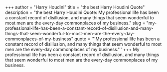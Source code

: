+++
author = "Harry Houdini"
title = "the best Harry Houdini Quote"
description = "the best Harry Houdini Quote: My professional life has been a constant record of disillusion, and many things that seem wonderful to most men are the every-day commonplaces of my business."
slug = "my-professional-life-has-been-a-constant-record-of-disillusion-and-many-things-that-seem-wonderful-to-most-men-are-the-every-day-commonplaces-of-my-business"
quote = '''My professional life has been a constant record of disillusion, and many things that seem wonderful to most men are the every-day commonplaces of my business.'''
+++
My professional life has been a constant record of disillusion, and many things that seem wonderful to most men are the every-day commonplaces of my business.
